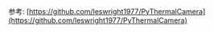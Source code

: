 参考: [https://github.com/leswright1977/PyThermalCamera](https://github.com/leswright1977/PyThermalCamera)
